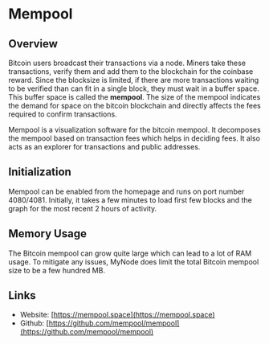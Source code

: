 # Mempool

## Overview
Bitcoin users broadcast their transactions via a node. Miners take these transactions, verify them and add them to the blockchain for the coinbase reward. Since the blocksize is limited, if there are more transactions waiting to be verified than can fit in a single block, they must wait in a buffer space. This buffer space is called the **mempool**. The size of the mempool indicates the demand for space on the bitcoin blockchain and directly affects the fees required to confirm transactions.

Mempool is a visualization software for the bitcoin mempool. It decomposes the mempool based on transaction fees which helps in deciding fees. It also acts as an explorer for transactions and public addresses.

## Initialization
Mempool can be enabled from the homepage and runs on port number 4080/4081. Initially, it takes a few minutes to load first few blocks and the graph for the most recent 2 hours of activity.

## Memory Usage
The Bitcoin mempool can grow quite large which can lead to a lot of RAM usage. To mitigate any issues, MyNode does limit the total Bitcoin mempool size to be a few hundred MB.

## Links
- Website: [https://mempool.space](https://mempool.space)
- Github: [https://github.com/mempool/mempool](https://github.com/mempool/mempool)

